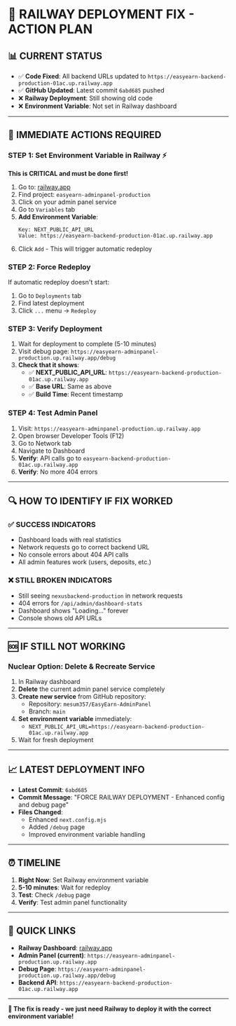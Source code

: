 # 🚨 RAILWAY DEPLOYMENT FIX - ACTION PLAN

## 📊 **CURRENT STATUS**
- ✅ **Code Fixed**: All backend URLs updated to `https://easyearn-backend-production-01ac.up.railway.app`  
- ✅ **GitHub Updated**: Latest commit `6abd685` pushed
- ❌ **Railway Deployment**: Still showing old code
- ❌ **Environment Variable**: Not set in Railway dashboard

---

## 🎯 **IMMEDIATE ACTIONS REQUIRED**

### **STEP 1: Set Environment Variable in Railway** ⚡
**This is CRITICAL and must be done first!**

1. Go to: [railway.app](https://railway.app)
2. Find project: `easyearn-adminpanel-production`
3. Click on your admin panel service
4. Go to `Variables` tab
5. **Add Environment Variable**:
   ```
   Key: NEXT_PUBLIC_API_URL
   Value: https://easyearn-backend-production-01ac.up.railway.app
   ```
6. Click `Add` - This will trigger automatic redeploy

### **STEP 2: Force Redeploy**
If automatic redeploy doesn't start:

1. Go to `Deployments` tab
2. Find latest deployment
3. Click `...` menu → `Redeploy`

### **STEP 3: Verify Deployment**
1. Wait for deployment to complete (5-10 minutes)
2. Visit debug page: `https://easyearn-adminpanel-production.up.railway.app/debug`
3. **Check that it shows**:
   - ✅ **NEXT_PUBLIC_API_URL**: `https://easyearn-backend-production-01ac.up.railway.app`
   - ✅ **Base URL**: Same as above
   - ✅ **Build Time**: Recent timestamp

### **STEP 4: Test Admin Panel**
1. Visit: `https://easyearn-adminpanel-production.up.railway.app`
2. Open browser Developer Tools (F12)
3. Go to Network tab
4. Navigate to Dashboard
5. **Verify**: API calls go to `easyearn-backend-production-01ac.up.railway.app`
6. **Verify**: No more 404 errors

---

## 🔍 **HOW TO IDENTIFY IF FIX WORKED**

### ✅ **SUCCESS INDICATORS**
- Dashboard loads with real statistics
- Network requests go to correct backend URL
- No console errors about 404 API calls
- All admin features work (users, deposits, etc.)

### ❌ **STILL BROKEN INDICATORS**  
- Still seeing `nexusbackend-production` in network requests
- 404 errors for `/api/admin/dashboard-stats`
- Dashboard shows "Loading..." forever
- Console shows old API URLs

---

## 🆘 **IF STILL NOT WORKING**

### **Nuclear Option: Delete & Recreate Service**
1. In Railway dashboard
2. **Delete** the current admin panel service completely  
3. **Create new service** from GitHub repository:
   - Repository: `mesum357/EasyEarn-AdminPanel`
   - Branch: `main`
4. **Set environment variable** immediately:
   - `NEXT_PUBLIC_API_URL=https://easyearn-backend-production-01ac.up.railway.app`
5. Wait for fresh deployment

---

## 📈 **LATEST DEPLOYMENT INFO**

- **Latest Commit**: `6abd685`
- **Commit Message**: "FORCE RAILWAY DEPLOYMENT - Enhanced config and debug page"
- **Files Changed**: 
  - Enhanced `next.config.mjs` 
  - Added `/debug` page
  - Improved environment variable handling

---

## ⏰ **TIMELINE**

1. **Right Now**: Set Railway environment variable
2. **5-10 minutes**: Wait for redeploy  
3. **Test**: Check `/debug` page
4. **Verify**: Test admin panel functionality

---

## 🔗 **QUICK LINKS**

- **Railway Dashboard**: [railway.app](https://railway.app)
- **Admin Panel (current)**: `https://easyearn-adminpanel-production.up.railway.app`
- **Debug Page**: `https://easyearn-adminpanel-production.up.railway.app/debug`
- **Backend API**: `https://easyearn-backend-production-01ac.up.railway.app`

---

**🚀 The fix is ready - we just need Railway to deploy it with the correct environment variable!**
